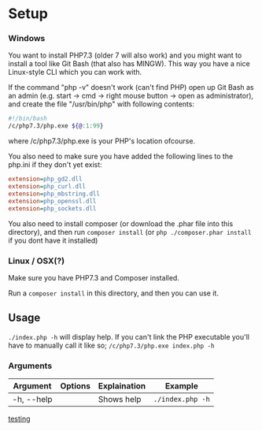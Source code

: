 # Setup

### Windows
You want to install PHP7.3 (older 7 will also work) and you might want to install a tool like Git Bash (that also has 
MINGW). This way you have a nice Linux-style CLI which you can work with.

If the command "php -v" doesn't work (can't find PHP) open up Git Bash as an admin (e.g. start -> cmd -> right mouse 
button -> open as administrator), and create the file "/usr/bin/php" with following contents:
```sh
#!/bin/bash
/c/php7.3/php.exe ${@:1:99}
```

where /c/php7.3/php.exe is your PHP's location ofcourse.

You also need to make sure you have added the following lines to the php.ini if they don't yet exist:
```ini
extension=php_gd2.dll
extension=php_curl.dll
extension=php_mbstring.dll
extension=php_openssl.dll
extension=php_sockets.dll
```

You also need to install composer (or download the .phar file into this directory), and then run `composer install` (or 
`php ./composer.phar install` if you dont have it installed)

### Linux / OSX(?)

Make sure you have PHP7.3 and Composer installed.

Run a `composer install` in this directory, and then you can use it.

## Usage

`./index.php -h` will display help. If you can't link the PHP executable you'll have to manually call it like so;
`/c/php7.3/php.exe index.php -h`

### Arguments

| Argument | Options | Explaination | Example |
|----------|-------------|------|------|
| -h, --help | | Shows help | `./index.php -h` |



[testing](page.md)